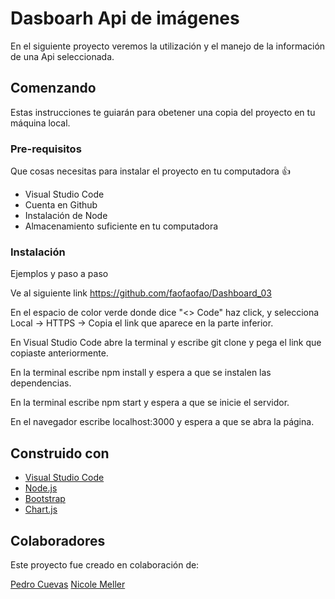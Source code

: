 # Dasboarh Api de imágenes

En el siguiente proyecto veremos la utilización y el manejo de la información de una Api seleccionada.

## Comenzando

Estas instrucciones te guiarán para obetener una copia del proyecto en tu máquina local.

### Pre-requisitos

Que cosas necesitas para instalar el proyecto en tu computadora :+1:

+ Visual Studio Code
+ Cuenta en Github
+ Instalación de Node
+ Almacenamiento suficiente en tu computadora

### Instalación

Ejemplos y paso a paso

Ve al siguiente link https://github.com/faofaofao/Dashboard_03

En el espacio de color verde donde dice "<> Code" haz click, y selecciona Local -> HTTPS -> Copia el link que aparece en la parte inferior.

En Visual Studio Code abre la terminal y escribe git clone y pega el link que copiaste anteriormente.

En la terminal escribe npm install y espera a que se instalen las dependencias.

En la terminal escribe npm start y espera a que se inicie el servidor. 

En el navegador escribe localhost:3000 y espera a que se abra la página. 

## Construido con

* [Visual Studio Code](https://code.visualstudio.com/)
* [Node.js](https://nodejs.org/en/download)
* [Bootstrap](https://getbootstrap.com/docs/5.3/getting-started/introduction/)
* [Chart.js](https://www.chartjs.org/docs/latest/)

## Colaboradores

Este proyecto fue creado en colaboración de:

[Pedro Cuevas](https://github.com/faofaofao)
[Nicole Meller](https://github.com/Nicole-Meller)